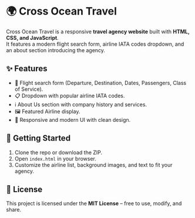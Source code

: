# 🌍 Cross Ocean Travel

Cross Ocean Travel is a responsive **travel agency website** built with **HTML, CSS, and JavaScript**.  
It features a modern flight search form, airline IATA codes dropdown, and an about section introducing the agency.  

## ✨ Features
- 🛫 Flight search form (Departure, Destination, Dates, Passengers, Class of Service).  
- 📋 Dropdown with popular airline IATA codes.  
- ℹ️ About Us section with company history and services.  
- 🖼 Featured Airline display.  
- 🎨 Responsive and modern UI with clean design.  

## 🚀 Getting Started
1. Clone the repo or download the ZIP.  
2. Open `index.html` in your browser.  
3. Customize the airline list, background images, and text to fit your agency.  

## 📄 License
This project is licensed under the **MIT License** – free to use, modify, and share.
